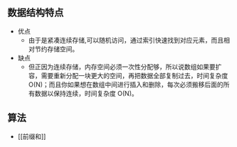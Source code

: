 ## 数据结构特点
- 优点
	- 由于是紧凑连续存储,可以随机访问，通过索引快速找到对应元素，而且相对节约存储空间。
- 缺点
	- 但正因为连续存储，内存空间必须一次性分配够，所以说数组如果要扩容，需要重新分配一块更大的空间，再把数据全部复制过去，时间复杂度 O(N)；而且你如果想在数组中间进行插入和删除，每次必须搬移后面的所有数据以保持连续，时间复杂度 O(N)。
## 算法
- [[前缀和]]